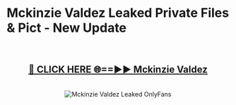 # Mckinzie Valdez Leaked Private Files & Pict - New Update
<br>
<div align="center">
<h2><a href="https://mediafilles.blogspot.com/?title=Mckinzie_Valdez" rel="nofollow">🔴 CLICK HERE 🌐==►► Mckinzie Valdez</a></h2>
<br>
<a href="https://mediafilles.blogspot.com/?title=Mckinzie_Valdez" rel="nofollow" data-target="animated-image.originalLink"><img src="https://i.ibb.co.com/WyWwxjT/player-gif2.gif" alt="Mckinzie Valdez Leaked OnlyFans" style="max-width: 100%; display: inline-block;" data-target="animated-image.originalImage"></a>
</div>
<br>